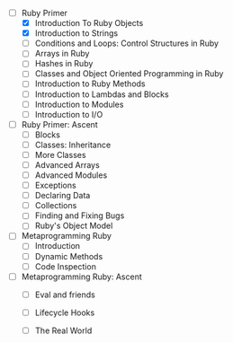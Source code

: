 - [ ] Ruby Primer
  - [x] Introduction To Ruby Objects
  - [x] Introduction to Strings
  - [ ] Conditions and Loops: Control Structures in Ruby
  - [ ] Arrays in Ruby
  - [ ] Hashes in Ruby
  - [ ] Classes and Object Oriented Programming in Ruby
  - [ ] Introduction to Ruby Methods
  - [ ] Introduction to Lambdas and Blocks
  - [ ] Introduction to Modules
  - [ ] Introduction to I/O
- [ ] Ruby Primer: Ascent
  - [ ] Blocks
  - [ ] Classes: Inheritance
  - [ ] More Classes
  - [ ] Advanced Arrays
  - [ ] Advanced Modules
  - [ ] Exceptions
  - [ ] Declaring Data
  - [ ] Collections
  - [ ] Finding and Fixing Bugs
  - [ ] Ruby's Object Model
- [ ] Metaprogramming Ruby
  - [ ] Introduction
  - [ ] Dynamic Methods
  - [ ] Code Inspection
- [ ] Metaprogramming Ruby: Ascent
  - [ ] Eval and friends
  - [ ] Lifecycle Hooks
  - [ ] The Real World


